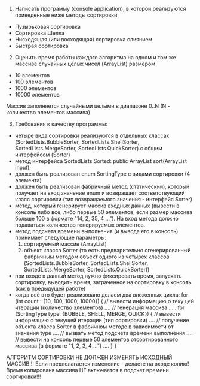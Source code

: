 1. Написать программу (console application), в которой реализуются приведенные ниже методы сортировки
- Пузырьковая сортировка
- Сортировка Шелла
- Нисходящая (или восходящая) сортировка слиянием
- Быстрая сортировка



2. Оценить время работы каждого алгоритма на одном и том же массиве случайных целых чисел (ArrayList<Integer>) размером
- 10 элементов
- 100 элементов
- 1000 элементов
- 10000 элементов



Массив заполняется случайными целыми в диапазоне 0..N (N - количество элементов массива)



3. Требования к качеству программы:
- четыре вида сортировки реализуются в отдельных классах (SortedLists.BubbleSorter, SortedLists.ShellSorter, SortedLists.MergeSorter, SortedLists.QuickSorter) 
  с общим интерфейсом (Sorter)
- метод интерфейса SortedLists.Sorted: public ArrayList<Integer> sort(ArrayList<Integer> input);
- должен быть реализован enum SortingType с видами сортировки (4 элемента)
- должен быть реализован фабричный метод (статический), который получает на вход значение enum и 
  возвращает соответствующий класс сортировки (тип возвращаемого значения - интерфейс Sorter)
- метод, который генерирует массив входных данных (вывести в консоль либо все, либо первые 50 элементов, 
  если размер массива больше 100 в формате "14, 2, 35, 4 ..."). На вход метода должно подаваться количество генерируемых элементов.
- метод подсчета времени выполнения (и вывода его в консоль) принимает следующие параметры:
    1. сортируемый массив (ArrayList<Integer>)
    2. объект класса Sorter (то есть предварительно сгенерированный фабричным методом объект одного из четырех классов 
       (SortedLists.BubbleSorter, SortedLists.ShellSorter, SortedLists.MergeSorter, SortedLists.QuickSorter))
- при входе в данный метод нужно фиксировать время, запускать сортировку, выводить время, затраченное на сортировку в консоль 
  (как в предыдущей работе)
- когда всё это будет реализовано делаем два вложенных цикла:
    for (int count : {10, 100, 1000, 10000}) {
        // вывести информацию о текущей итерации (количество элементов)
        ....
        // генерация массива
        .....
        for (SortingType type: {BUBBLE, SHELL, MERGE, QUICK}) {
            // вывести информацию о текущей итерации (тип сортировки)
            ....
            // получение объекта класса Sorter в фабричном методе в зависимости от значения type
            ....
            // вызвать метод подсчета времени выполнения
            ....
            // вывести на консоль первые 50 элементов отсортированного массива (в формате "1, 2, 3, 4 ...")
            ....
        }
    }



АЛГОРИТМ СОРТИРОВКИ НЕ ДОЛЖЕН ИЗМЕНЯТЬ ИСХОДНЫЙ МАССИВ!!! Если предполагается изменение - делаете на входе копию! Время копированя массива НЕ включается в подсчет времени сортировки!!!